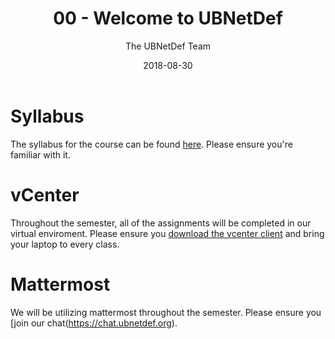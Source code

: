 ﻿---
date: "2018-08-30"
title: "00 - Welcome to UBNetDef"

course: "Systems Security"
semester: "Fall"
year: 2018
author: "The UBNetDef Team"

slug: "welcome_to_ubnetdef"
navbar_active_link: "lectures"

summary: |
  Hello, World. Welcome to UBNetDef Fall 2018.

slides: "/slides/fall2018/welcome.pdf"

has_page: true
---

# Syllabus
The syllabus for the course can be found [here](/courses/syssec/).  Please ensure you're familiar with it.

# vCenter
Throughout the semester, all of the assignments will be completed in our virtual enviroment.  Please ensure you [download the vcenter client](https://ubnetdef.org/vcenter) and bring your laptop to every class.

# Mattermost
We will be utilizing mattermost throughout the semester.  Please ensure you [join our chat(https://chat.ubnetdef.org).

